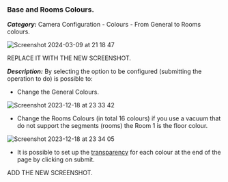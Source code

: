 ### Base and Rooms Colours.

***Category:*** Camera Configuration - Colours - From General to Rooms colours.

![Screenshot 2024-03-09 at 21 18 47](https://github.com/sca075/valetudo_vacuum_camera/assets/82227818/02787561-6c1b-4db7-9960-fd8f3e911161)

REPLACE IT WITH THE NEW SCREENSHOT.

***Description:***
By selecting the option to be configured (submitting the operation to do) is possible to:

- Change the General Colours.

![Screenshot 2023-12-18 at 23 33 42](https://github.com/sca075/valetudo_vacuum_camera/assets/82227818/e301ecba-2608-499f-92c5-197b62400d70)

- Change the Rooms Colours (in total 16 colours) if you use a vacuum that do not support the segments (rooms) the Room 1
  is the floor colour.

![Screenshot 2023-12-18 at 23 34 05](https://github.com/sca075/valetudo_vacuum_camera/assets/82227818/24fbad4d-3cef-474f-9a27-9ada411ad6d3)

- It is possible to set up the [transparency](./transparency.md) for each colour at the end of the page by clicking on
  submit.

ADD THE NEW SCREENSHOT.